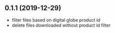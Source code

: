 0.1.1 (2019-12-29)
------------------
- filter files based on digital globe product id
- delete files downloaded without product id filter
